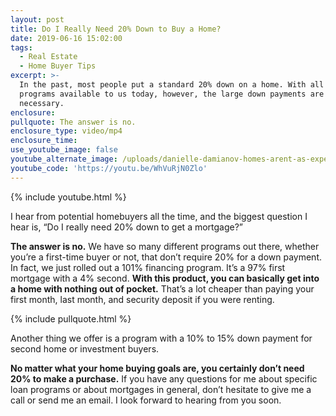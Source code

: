 ```yaml
---
layout: post
title: Do I Really Need 20% Down to Buy a Home?
date: 2019-06-16 15:02:00
tags:
  - Real Estate
  - Home Buyer Tips
excerpt: >-
  In the past, most people put a standard 20% down on a home. With all of the
  programs available to us today, however, the large down payments are no longer
  necessary.
enclosure:
pullquote: The answer is no.
enclosure_type: video/mp4
enclosure_time:
use_youtube_image: false
youtube_alternate_image: /uploads/danielle-damianov-homes-arent-as-expensive-as-you-think-youtube.jpg
youtube_code: 'https://youtu.be/WhVuRjN0Zlo'
---
```


{% include youtube.html %}

I hear from potential homebuyers all the time, and the biggest question I hear is, “Do I really need 20% down to get a mortgage?”&nbsp;

**The answer is no.** We have so many different programs out there, whether you’re a first-time buyer or not, that don’t require 20% for a down payment. In fact, we just rolled out a 101% financing program. It’s a 97% first mortgage with a 4% second. **With this product, you can basically get into a home with nothing out of pocket.** That’s a lot cheaper than paying your first month, last month, and security deposit if you were renting.

{% include pullquote.html %}

Another thing we offer is a program with a 10% to 15% down payment for second home or investment buyers.

**No matter what your home buying goals are, you certainly don’t need 20% to make a purchase.** If you have any questions for me about specific loan programs or about mortgages in general, don’t hesitate to give me a call or send me an email. I look forward to hearing from you soon.